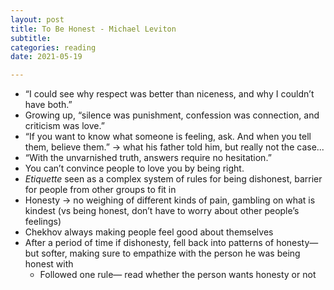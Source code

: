 ```yaml
---
layout: post
title: To Be Honest - Michael Leviton
subtitle: 
categories: reading
date: 2021-05-19

---
```


- “I could see why respect was better than niceness, and why I couldn’t have both.”
- Growing up, “silence was punishment, confession was connection, and criticism was love.”
- “If you want to know what someone is feeling, ask. And when you tell them, believe them.” → what his father told him, but really not the case...
- “With the unvarnished truth, answers require no hesitation.”
- You can’t convince people to love you by being right.
- *Etiquette* seen as a complex system of rules for being dishonest, barrier for people from other groups to fit in
- Honesty → no weighing of different kinds of pain, gambling on what is kindest (vs being honest, don’t have to worry about other people’s feelings)
- Chekhov always making people feel good about themselves
- After a period of time if dishonesty, fell back into patterns of honesty— but softer, making sure to empathize with the person he was being honest with
    - Followed one rule— read whether the person wants honesty or not
